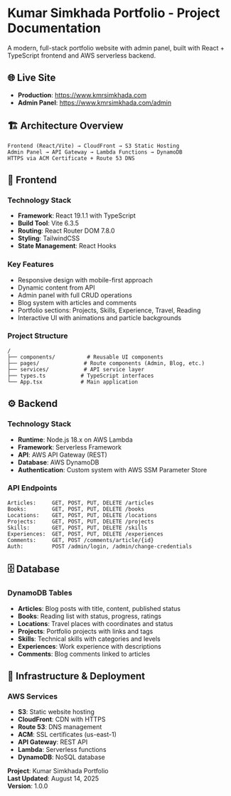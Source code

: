 # Kumar Simkhada Portfolio - Project Documentation

A modern, full-stack portfolio website with admin panel, built with React + TypeScript frontend and AWS serverless backend.

## 🌐 Live Site
- **Production**: https://www.kmrsimkhada.com
- **Admin Panel**: https://www.kmrsimkhada.com/admin

## 🏗️ Architecture Overview

```
Frontend (React/Vite) → CloudFront → S3 Static Hosting
Admin Panel → API Gateway → Lambda Functions → DynamoDB
HTTPS via ACM Certificate + Route 53 DNS
```

## 🎨 Frontend

### Technology Stack
- **Framework**: React 19.1.1 with TypeScript
- **Build Tool**: Vite 6.3.5
- **Routing**: React Router DOM 7.8.0
- **Styling**: TailwindCSS
- **State Management**: React Hooks

### Key Features
- Responsive design with mobile-first approach
- Dynamic content from API
- Admin panel with full CRUD operations
- Blog system with articles and comments
- Portfolio sections: Projects, Skills, Experience, Travel, Reading
- Interactive UI with animations and particle backgrounds

### Project Structure
```
/
├── components/          # Reusable UI components
├── pages/              # Route components (Admin, Blog, etc.)
├── services/           # API service layer
├── types.ts           # TypeScript interfaces
└── App.tsx            # Main application
```

## ⚙️ Backend

### Technology Stack
- **Runtime**: Node.js 18.x on AWS Lambda
- **Framework**: Serverless Framework
- **API**: AWS API Gateway (REST)
- **Database**: AWS DynamoDB
- **Authentication**: Custom system with AWS SSM Parameter Store

### API Endpoints
```
Articles:     GET, POST, PUT, DELETE /articles
Books:        GET, POST, PUT, DELETE /books  
Locations:    GET, POST, PUT, DELETE /locations
Projects:     GET, POST, PUT, DELETE /projects
Skills:       GET, POST, PUT, DELETE /skills
Experiences:  GET, POST, PUT, DELETE /experiences
Comments:     GET, POST /comments/article/{id}
Auth:         POST /admin/login, /admin/change-credentials
```

## 🗄️ Database

### DynamoDB Tables
- **Articles**: Blog posts with title, content, published status
- **Books**: Reading list with status, progress, ratings
- **Locations**: Travel places with coordinates and status
- **Projects**: Portfolio projects with links and tags
- **Skills**: Technical skills with categories and levels
- **Experiences**: Work experience with descriptions
- **Comments**: Blog comments linked to articles

## 🚀 Infrastructure & Deployment

### AWS Services
- **S3**: Static website hosting
- **CloudFront**: CDN with HTTPS
- **Route 53**: DNS management
- **ACM**: SSL certificates (us-east-1)
- **API Gateway**: REST API
- **Lambda**: Serverless functions
- **DynamoDB**: NoSQL database

**Project**: Kumar Simkhada Portfolio  
**Last Updated**: August 14, 2025  
**Version**: 1.0.0